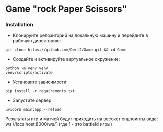# Game "rock Paper Scissors"
### Installation
- Клонируйте репозиторий на локальную машину и перейдите в рабочую директорию:
```
git clone https://github.com/Dert2/Game.git && cd Game
```
- Создайте и активируйте виртуальное окружение:
```
python -m venv venv
venv/scripts/activate
```
- Установите зависимости:
```
pip install -r requirements.txt
```
- Запустите сервер:
```
uvicorn main:app --reload 
```
Результаты игр и матчей будут приходить на весокет ендпоинты вида: ws://localhost:8000/ws/1 (где 1 - это battleId игры)

